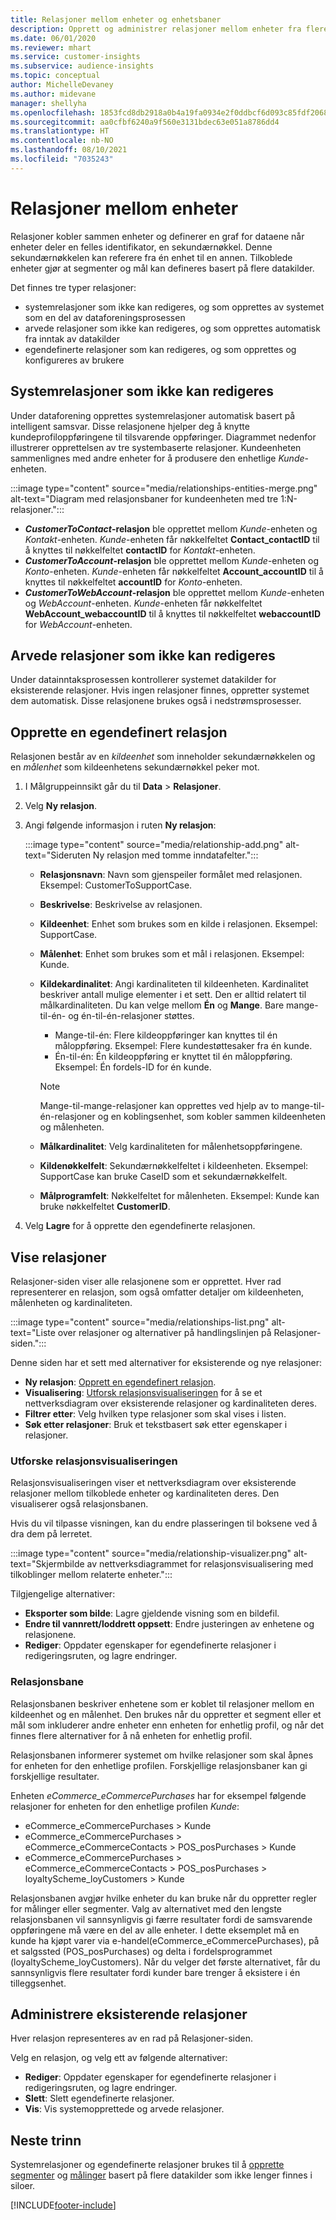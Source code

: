 ```yaml
---
title: Relasjoner mellom enheter og enhetsbaner
description: Opprett og administrer relasjoner mellom enheter fra flere datakilder.
ms.date: 06/01/2020
ms.reviewer: mhart
ms.service: customer-insights
ms.subservice: audience-insights
ms.topic: conceptual
author: MichelleDevaney
ms.author: midevane
manager: shellyha
ms.openlocfilehash: 1853fcd8db2918a0b4a19fa0934e2f0ddbcf6d093c85fdf2068a13f954035dec
ms.sourcegitcommit: aa0cfbf6240a9f560e3131bdec63e051a8786dd4
ms.translationtype: HT
ms.contentlocale: nb-NO
ms.lasthandoff: 08/10/2021
ms.locfileid: "7035243"
---
```

# <a name="relationships-between-entities"></a>Relasjoner mellom enheter

Relasjoner kobler sammen enheter og definerer en graf for dataene når enheter deler en felles identifikator, en sekundærnøkkel. Denne sekundærnøkkelen kan referere fra én enhet til en annen. Tilkoblede enheter gjør at segmenter og mål kan defineres basert på flere datakilder.

Det finnes tre typer relasjoner: 
- systemrelasjoner som ikke kan redigeres, og som opprettes av systemet som en del av dataforeningsprosessen
- arvede relasjoner som ikke kan redigeres, og som opprettes automatisk fra inntak av datakilder 
- egendefinerte relasjoner som kan redigeres, og som opprettes og konfigureres av brukere

## <a name="non-editable-system-relationships"></a>Systemrelasjoner som ikke kan redigeres

Under dataforening opprettes systemrelasjoner automatisk basert på intelligent samsvar. Disse relasjonene hjelper deg å knytte kundeprofiloppføringene til tilsvarende oppføringer. Diagrammet nedenfor illustrerer opprettelsen av tre systembaserte relasjoner. Kundeenheten sammenlignes med andre enheter for å produsere den enhetlige *Kunde*-enheten.

:::image type="content" source="media/relationships-entities-merge.png" alt-text="Diagram med relasjonsbaner for kundeenheten med tre 1:N-relasjoner.":::

- ***CustomerToContact*-relasjon** ble opprettet mellom *Kunde*-enheten og *Kontakt*-enheten. *Kunde*-enheten får nøkkelfeltet **Contact_contactID** til å knyttes til nøkkelfeltet **contactID** for *Kontakt*-enheten.
- ***CustomerToAccount*-relasjon** ble opprettet mellom *Kunde*-enheten og *Konto*-enheten. *Kunde*-enheten får nøkkelfeltet **Account_accountID** til å knyttes til nøkkelfeltet **accountID** for *Konto*-enheten.
- ***CustomerToWebAccount*-relasjon** ble opprettet mellom *Kunde*-enheten og *WebAccount*-enheten. *Kunde*-enheten får nøkkelfeltet **WebAccount_webaccountID** til å knyttes til nøkkelfeltet **webaccountID** for *WebAccount*-enheten.

## <a name="non-editable-inherited-relationships"></a>Arvede relasjoner som ikke kan redigeres

Under datainntaksprosessen kontrollerer systemet datakilder for eksisterende relasjoner. Hvis ingen relasjoner finnes, oppretter systemet dem automatisk. Disse relasjonene brukes også i nedstrømsprosesser.

## <a name="create-a-custom-relationship"></a>Opprette en egendefinert relasjon

Relasjonen består av en *kildeenhet* som inneholder sekundærnøkkelen og en *målenhet* som kildeenhetens sekundærnøkkel peker mot. 

1. I Målgruppeinnsikt går du til **Data** > **Relasjoner**.

2. Velg **Ny relasjon**.

3. Angi følgende informasjon i ruten **Ny relasjon**:

   :::image type="content" source="media/relationship-add.png" alt-text="Sideruten Ny relasjon med tomme inndatafelter.":::

   - **Relasjonsnavn**: Navn som gjenspeiler formålet med relasjonen. Eksempel: CustomerToSupportCase.
   - **Beskrivelse**: Beskrivelse av relasjonen.
   - **Kildeenhet**: Enhet som brukes som en kilde i relasjonen. Eksempel: SupportCase.
   - **Målenhet**: Enhet som brukes som et mål i relasjonen. Eksempel: Kunde.
   - **Kildekardinalitet**: Angi kardinaliteten til kildeenheten. Kardinalitet beskriver antall mulige elementer i et sett. Den er alltid relatert til målkardinaliteten. Du kan velge mellom **Én** og **Mange**. Bare mange-til-én- og én-til-én-relasjoner støttes.  
     - Mange-til-én: Flere kildeoppføringer kan knyttes til én måloppføring. Eksempel: Flere kundestøttesaker fra én kunde.
     - Én-til-én: Én kildeoppføring er knyttet til én måloppføring. Eksempel: Én fordels-ID for én kunde.

     > [!NOTE]
     > Mange-til-mange-relasjoner kan opprettes ved hjelp av to mange-til-én-relasjoner og en koblingsenhet, som kobler sammen kildeenheten og målenheten.

   - **Målkardinalitet**: Velg kardinaliteten for målenhetsoppføringene. 
   - **Kildenøkkelfelt**: Sekundærnøkkelfeltet i kildeenheten. Eksempel: SupportCase kan bruke CaseID som et sekundærnøkkelfelt.
   - **Målprogramfelt**: Nøkkelfeltet for målenheten. Eksempel: Kunde kan bruke nøkkelfeltet **CustomerID**.

4. Velg **Lagre** for å opprette den egendefinerte relasjonen.

## <a name="view-relationships"></a>Vise relasjoner

Relasjoner-siden viser alle relasjonene som er opprettet. Hver rad representerer en relasjon, som også omfatter detaljer om kildeenheten, målenheten og kardinaliteten. 

:::image type="content" source="media/relationships-list.png" alt-text="Liste over relasjoner og alternativer på handlingslinjen på Relasjoner-siden.":::

Denne siden har et sett med alternativer for eksisterende og nye relasjoner: 
- **Ny relasjon**: [Opprett en egendefinert relasjon](#create-a-custom-relationship).
- **Visualisering**: [Utforsk relasjonsvisualiseringen](#explore-the-relationship-visualizer) for å se et nettverksdiagram over eksisterende relasjoner og kardinaliteten deres.
- **Filtrer etter**: Velg hvilken type relasjoner som skal vises i listen.
- **Søk etter relasjoner**: Bruk et tekstbasert søk etter egenskaper i relasjoner.

### <a name="explore-the-relationship-visualizer"></a>Utforske relasjonsvisualiseringen

Relasjonsvisualiseringen viser et nettverksdiagram over eksisterende relasjoner mellom tilkoblede enheter og kardinaliteten deres. Den visualiserer også relasjonsbanen.

Hvis du vil tilpasse visningen, kan du endre plasseringen til boksene ved å dra dem på lerretet.

:::image type="content" source="media/relationship-visualizer.png" alt-text="Skjermbilde av nettverksdiagrammet for relasjonsvisualisering med tilkoblinger mellom relaterte enheter.":::

Tilgjengelige alternativer: 
- **Eksporter som bilde**: Lagre gjeldende visning som en bildefil.
- **Endre til vannrett/loddrett oppsett**: Endre justeringen av enhetene og relasjonene.
- **Rediger**: Oppdater egenskaper for egendefinerte relasjoner i redigeringsruten, og lagre endringer.

### <a name="relationship-path"></a>Relasjonsbane

Relasjonsbanen beskriver enhetene som er koblet til relasjoner mellom en kildeenhet og en målenhet. Den brukes når du oppretter et segment eller et mål som inkluderer andre enheter enn enheten for enhetlig profil, og når det finnes flere alternativer for å nå enheten for enhetlig profil.

Relasjonsbanen informerer systemet om hvilke relasjoner som skal åpnes for enheten for den enhetlige profilen. Forskjellige relasjonsbaner kan gi forskjellige resultater.

Enheten *eCommerce_eCommercePurchases* har for eksempel følgende relasjoner for enheten for den enhetlige profilen *Kunde*:

- eCommerce_eCommercePurchases > Kunde
- eCommerce_eCommercePurchases > eCommerce_eCommerceContacts > POS_posPurchases > Kunde
- eCommerce_eCommercePurchases > eCommerce_eCommerceContacts > POS_posPurchases > loyaltyScheme_loyCustomers > Kunde 

Relasjonsbanen avgjør hvilke enheter du kan bruke når du oppretter regler for målinger eller segmenter. Valg av alternativet med den lengste relasjonsbanen vil sannsynligvis gi færre resultater fordi de samsvarende oppføringene må være en del av alle enheter. I dette eksemplet må en kunde ha kjøpt varer via e-handel(eCommerce_eCommercePurchases), på et salgssted (POS_posPurchases) og delta i fordelsprogrammet (loyaltyScheme_loyCustomers). Når du velger det første alternativet, får du sannsynligvis flere resultater fordi kunder bare trenger å eksistere i én tilleggsenhet.

## <a name="manage-existing-relationships"></a>Administrere eksisterende relasjoner 

Hver relasjon representeres av en rad på Relasjoner-siden. 

Velg en relasjon, og velg ett av følgende alternativer: 
 
- **Rediger**: Oppdater egenskaper for egendefinerte relasjoner i redigeringsruten, og lagre endringer.
- **Slett**: Slett egendefinerte relasjoner.
- **Vis**: Vis systemopprettede og arvede relasjoner. 

## <a name="next-step"></a>Neste trinn

Systemrelasjoner og egendefinerte relasjoner brukes til å [opprette segmenter](segments.md) og [målinger](measures.md) basert på flere datakilder som ikke lenger finnes i siloer.

[!INCLUDE[footer-include](../includes/footer-banner.md)]
